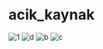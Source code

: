 # acik_kaynak
![1](https://github.com/serifegencer/acik_kaynak/assets/117947572/33e51710-07ed-442d-a895-a0778e8032e7)
![d](https://github.com/serifegencer/acik_kaynak/assets/117947572/590ff462-a028-4d65-80e3-899ce35e5c9b)
![b](https://github.com/serifegencer/acik_kaynak/assets/117947572/18d6a1c7-816a-40d5-95a3-dd2d148353e0)
![c](https://github.com/serifegencer/acik_kaynak/assets/117947572/d9001627-1544-4a53-b929-f2a3f2a556ed)
